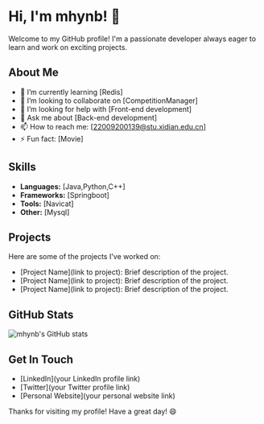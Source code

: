 # Hi, I'm mhynb! 👋

Welcome to my GitHub profile! I'm a passionate developer always eager to learn and work on exciting projects.

## About Me

- 🌱 I’m currently learning [Redis]
- 👯 I’m looking to collaborate on [CompetitionManager]
- 🤔 I’m looking for help with [Front-end development]
- 💬 Ask me about [Back-end development]
- 📫 How to reach me: [22009200139@stu.xidian.edu.cn]
- ⚡ Fun fact: [Movie]

## Skills

- **Languages:** [Java,Python,C++]
- **Frameworks:** [Springboot]
- **Tools:** [Navicat]
- **Other:** [Mysql]

## Projects

Here are some of the projects I've worked on:

- [Project Name](link to project): Brief description of the project.
- [Project Name](link to project): Brief description of the project.
- [Project Name](link to project): Brief description of the project.

## GitHub Stats

![mhynb's GitHub stats](https://github-readme-stats.vercel.app/api?username=mhynb&show_icons=true&theme=radical)

## Get In Touch

- [LinkedIn](your LinkedIn profile link)
- [Twitter](your Twitter profile link)
- [Personal Website](your personal website link)

Thanks for visiting my profile! Have a great day! 😄
